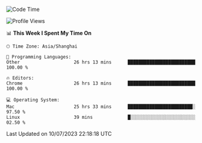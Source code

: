 <!--START_SECTION:waka-->
![Code Time](http://img.shields.io/badge/Code%20Time-894%20hrs%2016%20mins-blue)

![Profile Views](http://img.shields.io/badge/Profile%20Views-0-blue)

📊 **This Week I Spent My Time On** 

```text
🕑︎ Time Zone: Asia/Shanghai

💬 Programming Languages: 
Other                    26 hrs 13 mins      █████████████████████████   100.00 % 

🔥 Editors: 
Chrome                   26 hrs 13 mins      █████████████████████████   100.00 % 

💻 Operating System: 
Mac                      25 hrs 33 mins      ████████████████████████░   97.50 % 
Linux                    39 mins             █░░░░░░░░░░░░░░░░░░░░░░░░   02.50 % 
```


 Last Updated on 10/07/2023 22:18:18 UTC
<!--END_SECTION:waka-->